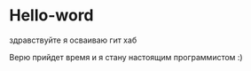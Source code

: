 # Hello-word

здравствуйте я осваиваю гит хаб

Верю прийдет время и я стану настоящим программистом :)
